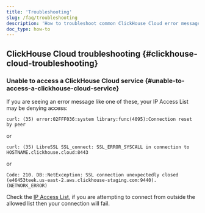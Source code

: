 ```yaml
---
title: 'Troubleshooting'
slug: /faq/troubleshooting
description: 'How to troubleshoot common ClickHouse Cloud error messages.'
doc_type: how-to
---
```


## ClickHouse Cloud troubleshooting {#clickhouse-cloud-troubleshooting}

### Unable to access a ClickHouse Cloud service {#unable-to-access-a-clickhouse-cloud-service}

If you are seeing an error message like one of these, your IP Access List may be denying access:

```response
curl: (35) error:02FFF036:system library:func(4095):Connection reset by peer
```
or
```response
curl: (35) LibreSSL SSL_connect: SSL_ERROR_SYSCALL in connection to HOSTNAME.clickhouse.cloud:8443
```
or
```response
Code: 210. DB::NetException: SSL connection unexpectedly closed (e46453teek.us-east-2.aws.clickhouse-staging.com:9440). (NETWORK_ERROR)
```

Check the [IP Access List](/cloud/security/setting-ip-filters), if you are attempting to connect from outside the allowed list then your connection will fail.

